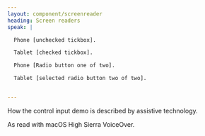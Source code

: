 ```yaml
---
layout: component/screenreader
heading: Screen readers
speak: |

  Phone [unchecked tickbox].

  Tablet [checked tickbox].

  Phone [Radio button one of two].

  Tablet [selected radio button two of two].


---
```



How the control input demo is described by assistive technology.

As read with macOS High Sierra VoiceOver.
